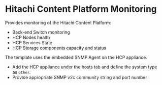 Hitachi Content Platform Monitoring
===================================
Provides monitoring of the Hitachi Content Platform:
* Back-end Switch monitoring
* HCP Nodes health
* HCP Services State
* HCP Storage components capacity and status

The template uses the embedded SNMP Agent on the HCP appliance.

* Add the HCP appliance under the hosts tab and define the system type as `other`.
* Provide appropriate SNMP v2c community string and port number
